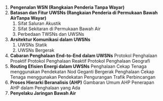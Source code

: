 
1. **Pengenalan WSN (Rangkaian Penderia Tanpa Wayar)**
2. **Batasan dan Fitur UWSNs (Rangkaian Penderia di Permukaan Bawah AirTanpa Wayar)**
	1. Sifat Saluran Akustik
	2. Sifat Sekitaran di Permukaan Bawah Air
	3. Perbedaan TWSNs dan UWSNs
3. **Arsitektur Komunikasi dalam UWSNs**
	1. UWSNs Statik
	2. UWSNs Bergerak
4. **Cabaran Penghalaan End-to-End dalam UWSNs**
		Protokol Penghalaan Proaktif
		Protokol Penghalaan Reaktif
		Protokol Penghalaan Geografi
5. **Routing Efisien Energi dalam UWSNs**
		Penghalaan Cekap Tenaga menggunakan Pendekatan Nod Geganti Bergerak
		Penghalaan Cekap Tenaga menggunakan Pendekatan Pengurangan Trafik
		Perbincangan
6. **Proses Hierarki Beranalisis (AHP)**
		Gambaran Umum AHP
		Penerapan AHP dalam Penghalaan yang Ada
7. **Penyelaku Jaringan Bawah Air**